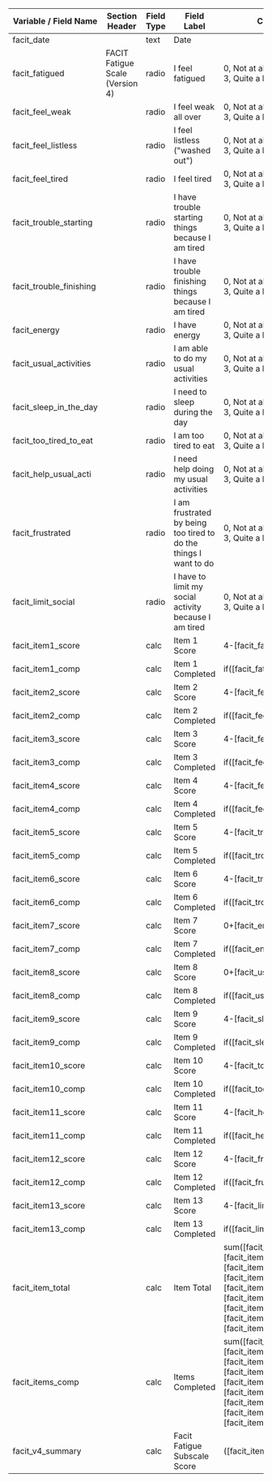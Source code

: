 | Variable / Field Name      | Section Header                  | Field Type | Field Label                                                      | Choices or Calculations                                                                                                                                                                                                                                                                                                                      |
| -------------------------- | ------------------------------- | ---------- | ---------------------------------------------------------------- | -------------------------------------------------------------------------------------------------------------------------------------------------------------------------------------------------------------------------------------------------------------------------------------------------------------------------------------------- |
| facit\_date                |                                 | text       | Date                                                             |                                                                                                                                                                                                                                                                                                                                              |
| facit\_fatigued            | FACIT Fatigue Scale (Version 4) | radio      | I feel fatigued                                                  | 0, Not at all ; 1, A little bit ; 2, Somewhat ; 3, Quite a bit ; 4, Very much                                                                                                                                                                                                                                                                |
| facit\_feel\_weak          |                                 | radio      | I feel weak all over                                             | 0, Not at all ; 1, A little bit ; 2, Somewhat ; 3, Quite a bit ; 4, Very much                                                                                                                                                                                                                                                                |
| facit\_feel\_listless      |                                 | radio      | I feel listless ("washed out")                                   | 0, Not at all ; 1, A little bit ; 2, Somewhat ; 3, Quite a bit ; 4, Very much                                                                                                                                                                                                                                                                |
| facit\_feel\_tired         |                                 | radio      | I feel tired                                                     | 0, Not at all ; 1, A little bit ; 2, Somewhat ; 3, Quite a bit ; 4, Very much                                                                                                                                                                                                                                                                |
| facit\_trouble\_starting   |                                 | radio      | I have trouble starting things because I am tired                | 0, Not at all ; 1, A little bit ; 2, Somewhat ; 3, Quite a bit ; 4, Very much                                                                                                                                                                                                                                                                |
| facit\_trouble\_finishing  |                                 | radio      | I have trouble finishing things because I am tired               | 0, Not at all ; 1, A little bit ; 2, Somewhat ; 3, Quite a bit ; 4, Very much                                                                                                                                                                                                                                                                |
| facit\_energy              |                                 | radio      | I have energy                                                    | 0, Not at all ; 1, A little bit ; 2, Somewhat ; 3, Quite a bit ; 4, Very much                                                                                                                                                                                                                                                                |
| facit\_usual\_activities   |                                 | radio      | I am able to do my usual activities                              | 0, Not at all ; 1, A little bit ; 2, Somewhat ; 3, Quite a bit ; 4, Very much                                                                                                                                                                                                                                                                |
| facit\_sleep\_in\_the\_day |                                 | radio      | I need to sleep during the day                                   | 0, Not at all ; 1, A little bit ; 2, Somewhat ; 3, Quite a bit ; 4, Very much                                                                                                                                                                                                                                                                |
| facit\_too\_tired\_to\_eat |                                 | radio      | I am too tired to eat                                            | 0, Not at all ; 1, A little bit ; 2, Somewhat ; 3, Quite a bit ; 4, Very much                                                                                                                                                                                                                                                                |
| facit\_help\_usual\_acti   |                                 | radio      | I need help doing my usual activities                            | 0, Not at all ; 1, A little bit ; 2, Somewhat ; 3, Quite a bit ; 4, Very much                                                                                                                                                                                                                                                                |
| facit\_frustrated          |                                 | radio      | I am frustrated by being too tired to do the things I want to do | 0, Not at all ; 1, A little bit ; 2, Somewhat ; 3, Quite a bit ; 4, Very much                                                                                                                                                                                                                                                                |
| facit\_limit\_social       |                                 | radio      | I have to limit my social activity because I am tired            | 0, Not at all ; 1, A little bit ; 2, Somewhat ; 3, Quite a bit ; 4, Very much                                                                                                                                                                                                                                                                |
| facit\_item1\_score        |                                 | calc       | Item 1 Score                                                     | 4-\[facit\_fatigued\]                                                                                                                                                                                                                                                                                                                        |
| facit\_item1\_comp         |                                 | calc       | Item 1 Completed                                                 | if(\[facit\_fatigued\]="", 0, 1)                                                                                                                                                                                                                                                                                                             |
| facit\_item2\_score        |                                 | calc       | Item 2 Score                                                     | 4-\[facit\_feel\_weak\]                                                                                                                                                                                                                                                                                                                      |
| facit\_item2\_comp         |                                 | calc       | Item 2 Completed                                                 | if(\[facit\_feel\_weak\]="", 0, 1)                                                                                                                                                                                                                                                                                                           |
| facit\_item3\_score        |                                 | calc       | Item 3 Score                                                     | 4-\[facit\_feel\_listless\]                                                                                                                                                                                                                                                                                                                  |
| facit\_item3\_comp         |                                 | calc       | Item 3 Completed                                                 | if(\[facit\_feel\_listless\]="", 0, 1)                                                                                                                                                                                                                                                                                                       |
| facit\_item4\_score        |                                 | calc       | Item 4 Score                                                     | 4-\[facit\_feel\_tired\]                                                                                                                                                                                                                                                                                                                     |
| facit\_item4\_comp         |                                 | calc       | Item 4 Completed                                                 | if(\[facit\_feel\_tired\]="", 0, 1)                                                                                                                                                                                                                                                                                                          |
| facit\_item5\_score        |                                 | calc       | Item 5 Score                                                     | 4-\[facit\_trouble\_starting\]                                                                                                                                                                                                                                                                                                               |
| facit\_item5\_comp         |                                 | calc       | Item 5 Completed                                                 | if(\[facit\_trouble\_starting\]="", 0, 1)                                                                                                                                                                                                                                                                                                    |
| facit\_item6\_score        |                                 | calc       | Item 6 Score                                                     | 4-\[facit\_trouble\_finishing\]                                                                                                                                                                                                                                                                                                              |
| facit\_item6\_comp         |                                 | calc       | Item 6 Completed                                                 | if(\[facit\_trouble\_finishing\]="", 0, 1)                                                                                                                                                                                                                                                                                                   |
| facit\_item7\_score        |                                 | calc       | Item 7 Score                                                     | 0+\[facit\_energy\]                                                                                                                                                                                                                                                                                                                          |
| facit\_item7\_comp         |                                 | calc       | Item 7 Completed                                                 | if(\[facit\_energy\]="", 0, 1)                                                                                                                                                                                                                                                                                                               |
| facit\_item8\_score        |                                 | calc       | Item 8 Score                                                     | 0+\[facit\_usual\_activities\]                                                                                                                                                                                                                                                                                                               |
| facit\_item8\_comp         |                                 | calc       | Item 8 Completed                                                 | if(\[facit\_usual\_activities\]="", 0, 1)                                                                                                                                                                                                                                                                                                    |
| facit\_item9\_score        |                                 | calc       | Item 9 Score                                                     | 4-\[facit\_sleep\_in\_the\_day\]                                                                                                                                                                                                                                                                                                             |
| facit\_item9\_comp         |                                 | calc       | Item 9 Completed                                                 | if(\[facit\_sleep\_in\_the\_day\]="", 0, 1)                                                                                                                                                                                                                                                                                                  |
| facit\_item10\_score       |                                 | calc       | Item 10 Score                                                    | 4-\[facit\_too\_tired\_to\_eat\]                                                                                                                                                                                                                                                                                                             |
| facit\_item10\_comp        |                                 | calc       | Item 10 Completed                                                | if(\[facit\_too\_tired\_to\_eat\]="", 0, 1)                                                                                                                                                                                                                                                                                                  |
| facit\_item11\_score       |                                 | calc       | Item 11 Score                                                    | 4-\[facit\_help\_usual\_acti\]                                                                                                                                                                                                                                                                                                               |
| facit\_item11\_comp        |                                 | calc       | Item 11 Completed                                                | if(\[facit\_help\_usual\_acti\]="", 0, 1)                                                                                                                                                                                                                                                                                                    |
| facit\_item12\_score       |                                 | calc       | Item 12 Score                                                    | 4-\[facit\_frustrated\]                                                                                                                                                                                                                                                                                                                      |
| facit\_item12\_comp        |                                 | calc       | Item 12 Completed                                                | if(\[facit\_frustrated\]="", 0, 1)                                                                                                                                                                                                                                                                                                           |
| facit\_item13\_score       |                                 | calc       | Item 13 Score                                                    | 4-\[facit\_limit\_social\]                                                                                                                                                                                                                                                                                                                   |
| facit\_item13\_comp        |                                 | calc       | Item 13 Completed                                                | if(\[facit\_limit\_social\]="", 0, 1)                                                                                                                                                                                                                                                                                                        |
| facit\_item\_total         |                                 | calc       | Item Total                                                       | sum(\[facit\_item1\_score\], \[facit\_item2\_score\], \[facit\_item3\_score\], \[facit\_item4\_score\], \[facit\_item5\_score\], \[facit\_item6\_score\], \[facit\_item7\_score\], \[facit\_item8\_score\], \[facit\_item9\_score\], \[facit\_item10\_score\], \[facit\_item11\_score\], \[facit\_item12\_score\], \[facit\_item13\_score\]) |
| facit\_items\_comp         |                                 | calc       | Items Completed                                                  | sum(\[facit\_item1\_comp\], \[facit\_item2\_comp\], \[facit\_item3\_comp\], \[facit\_item4\_comp\], \[facit\_item5\_comp\], \[facit\_item6\_comp\], \[facit\_item7\_comp\], \[facit\_item8\_comp\], \[facit\_item9\_comp\], \[facit\_item10\_comp\], \[facit\_item11\_comp\], \[facit\_item12\_comp\], \[facit\_item13\_comp\])              |
| facit\_v4\_summary         |                                 | calc       | Facit Fatigue Subscale Score                                     | (\[facit\_item\_total\]\*13)/\[facit\_items\_comp\]                                                                                                                                                                                                                                                                                          |